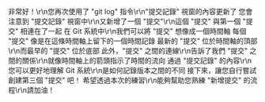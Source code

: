 非常好！\r\n您再次使用了 "git log" 指令\r\n"提交記錄" 視窗的內容更新了
您會注意到 "提交記錄" 視窗中\r\n又新增了一個 "提交"\r\n這個 "提交" 與第一個 "提交" 相連在了一起
在 Git 系統中\r\n我們可以將 "提交" 想像成一個時間軸
每個 "提交" 像是在這條時間軸上留下的一個時間記錄
最新的 "提交" 位於時間軸的頂部\r\n而最早的 "提交" 位於底部
此外，"提交" 之間的連線\r\n告訴了我們 "提交" 之間的關係\r\n就像時間軸上的箭頭指示了時間的流向
通過 "提交記錄" 的內容\r\n您可以更好地理解 Git 系統\r\n是如何記錄版本之間的不同
接下來，讓您自行嘗試創建第三個 "提交" 吧！
希望透過本次的練習\r\n能夠幫助您熟練 "新增提交" 的流程\r\n請加油！